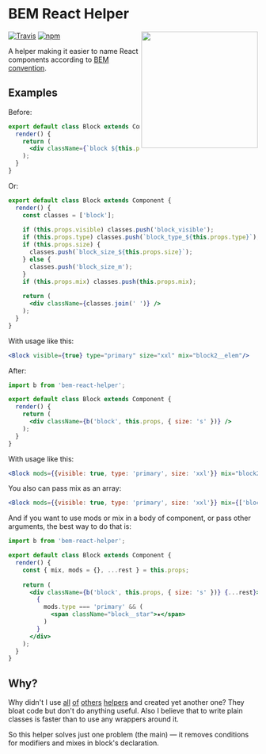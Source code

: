 # BEM React Helper

[<img src="https://igoradamenko.com/funbox/gitbadge.svg" width="235" align="right">](http://funbox.ru/vacancies)

[![Travis](https://img.shields.io/travis/igoradamenko/bem-react-helper.svg)](https://travis-ci.org/igoradamenko/bem-react-helper)
[![npm](https://img.shields.io/npm/v/bem-react-helper.svg)](https://www.npmjs.com/package/bem-react-helper)

A helper making it easier to name React components according to [BEM convention](https://en.bem.info/methodology/naming-convention/).

## Examples

Before:

```jsx
export default class Block extends Component {
  render() {
    return (
      <div className={`block ${this.props.visible ? 'block_visible' : ''} ${this.props.type ? `block_type_${this.props.type}` : ''} ${this.props.size ? `block_size_${this.props.size}` : 'block_size_m'} ${this.props.mix}`} />
    );
  }
}
```

Or:

```jsx
export default class Block extends Component {
  render() {
    const classes = ['block'];
    
    if (this.props.visible) classes.push('block_visible');
    if (this.props.type) classes.push(`block_type_${this.props.type}`);
    if (this.props.size) {
      classes.push(`block_size_${this.props.size}`);
    } else {
      classes.push('block_size_m');
    }
    if (this.props.mix) classes.push(this.props.mix);
    
    return (
      <div className={classes.join(' ')} />
    );
  }
}
```

With usage like this:

```jsx
<Block visible={true} type="primary" size="xxl" mix="block2__elem"/>
```

After:

```jsx
import b from 'bem-react-helper';

export default class Block extends Component {
  render() {
    return (
      <div className={b('block', this.props, { size: 's' })} />
    );
  }
}
```

With usage like this:

```jsx
<Block mods={{visible: true, type: 'primary', size: 'xxl'}} mix="block2__elem"/>
```

You also can pass mix as an array:

```jsx
<Block mods={{visible: true, type: 'primary', size: 'xxl'}} mix={['block2__elem', 'block3']}/>
```

And if you want to use mods or mix in a body of component, or pass other arguments, the best way to do that is:

```jsx
import b from 'bem-react-helper';

export default class Block extends Component {
  render() {
    const { mix, mods = {}, ...rest } = this.props;
    
    return (
      <div className={b('block', this.props, { size: 's' })} {...rest}>
        {
          mods.type === 'primary' && (
            <span className="block__star">★</span>
          )
        }
      </div>
    );
  }
}
```

## Why?

Why didn't I use 
[all](https://github.com/azproduction/b_)
[of](https://github.com/albburtsev/bem-cn)
[others](https://github.com/cuzzo/react-bem)
[hel](https://github.com/pocotan001/bem-classnames)[pers](https://github.com/marcohamersma/react-bem-helper)
and created yet another one?
They bloat code but don't do anything useful.
Also I believe that to write plain classes is faster than to use any wrappers around it.

So this helper solves just one problem (the main) — it removes conditions for modifiers and mixes in block's declaration.
